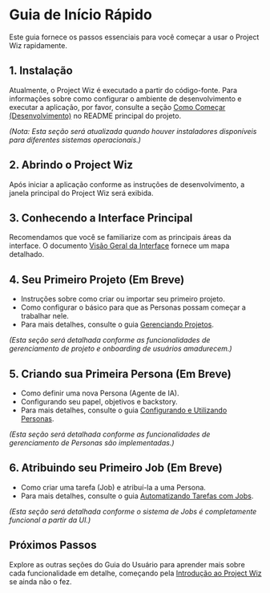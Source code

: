 # Guia de Início Rápido

Este guia fornece os passos essenciais para você começar a usar o Project Wiz rapidamente.

## 1. Instalação

Atualmente, o Project Wiz é executado a partir do código-fonte. Para informações sobre como configurar o ambiente de desenvolvimento e executar a aplicação, por favor, consulte a seção [Como Começar (Desenvolvimento)](../../README.md#como-comecar-desenvolvimento) no README principal do projeto.

*(Nota: Esta seção será atualizada quando houver instaladores disponíveis para diferentes sistemas operacionais.)*

## 2. Abrindo o Project Wiz

Após iniciar a aplicação conforme as instruções de desenvolvimento, a janela principal do Project Wiz será exibida.

## 3. Conhecendo a Interface Principal

Recomendamos que você se familiarize com as principais áreas da interface. O documento [Visão Geral da Interface](./03-interface-overview.md) fornece um mapa detalhado.

## 4. Seu Primeiro Projeto (Em Breve)

*   Instruções sobre como criar ou importar seu primeiro projeto.
*   Como configurar o básico para que as Personas possam começar a trabalhar nele.
*   Para mais detalhes, consulte o guia [Gerenciando Projetos](./04-managing-projects.md).

*(Esta seção será detalhada conforme as funcionalidades de gerenciamento de projeto e onboarding de usuários amadurecem.)*

## 5. Criando sua Primeira Persona (Em Breve)

*   Como definir uma nova Persona (Agente de IA).
*   Configurando seu papel, objetivos e backstory.
*   Para mais detalhes, consulte o guia [Configurando e Utilizando Personas](./05-personas-agents.md).

*(Esta seção será detalhada conforme as funcionalidades de gerenciamento de Personas são implementadas.)*

## 6. Atribuindo seu Primeiro Job (Em Breve)

*   Como criar uma tarefa (Job) e atribuí-la a uma Persona.
*   Para mais detalhes, consulte o guia [Automatizando Tarefas com Jobs](./06-jobs-automation.md).

*(Esta seção será detalhada conforme o sistema de Jobs é completamente funcional a partir da UI.)*

## Próximos Passos

Explore as outras seções do Guia do Usuário para aprender mais sobre cada funcionalidade em detalhe, começando pela [Introdução ao Project Wiz](./01-introduction.md) se ainda não o fez.
